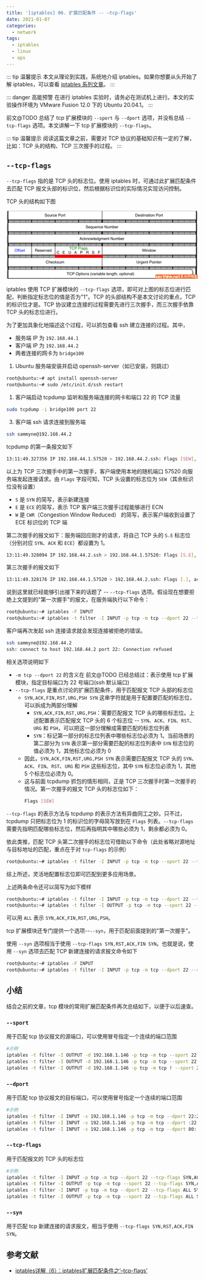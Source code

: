 ```yaml
---
title: '[iptables] 06. 扩展匹配条件 -- –tcp-flags'
date: 2021-01-07
categories:
  - network
tags:
  - iptables
  - linux
  - ops
---
```


::: tip 温馨提示
本文从理论到实践，系统地介绍 iptables。如果你想要从头开始了解 iptables，可以查看 [iptables 系列文章][iptables series]。
:::

::: danger 高能预警
在进行 iptables 实验时，请务必在测试机上进行。本文的实验操作环境为 VMware Fusion 12.0 下的 Ubuntu 20.04.1。
:::

前文@TODO 总结了 tcp 扩展模块的 `--sport` 与 `--dport` 选项，并没有总结 `--tcp-flags` 选项。本文讲解一下 tcp 扩展模块的 `--tcp-flags`。

::: tip 温馨提示
阅读这篇文章之前，需要对 TCP 协议的基础知识有一定的了解，比如：TCP 头的结构、TCP 三次握手的过程。
:::

## `--tcp-flags`

`--tcp-flags` 指的是 TCP 头的标志位。使用 iptables 时，可通过此扩展匹配条件去匹配 TCP 报文头部的标识位，然后根据标识位的实际情况实现访问控制。

TCP 头的结构如下图

![TCP 头部](./images/tcp-header.png)

iptables 使用 TCP 扩展模块的 `--tcp-flags` 选项，即可对上图的标志位进行匹配，判断指定标志位的值是否为"1"。TCP 的头部结构不是本文讨论的重点，TCP 的标识位才是。TCP 协议建立连接的过程需要先进行三次握手，而三次握手依靠 TCP 头的标志位进行。

为了更加具象化地描述这个过程，可以抓包查看 ssh 建立连接的过程。其中，
- 服务端 IP 为 `192.168.44.1`
- 客户端 IP 为 `192.168.44.2`
- 两者连接的网卡为 `bridge100`

1. Ubuntu 服务端安装并启动 openssh-server（如已安装，则跳过）
```bash
root@ubuntu:~# apt install openssh-server
root@ubuntu:~# sudo /etc/init.d/ssh restart
```

1. 客户端启动 tcpdump 监听和服务端连接的网卡和端口 22 的 TCP 流量
```bash
sudo tcpdump -i bridge100 port 22
```
3. 客户端 ssh 请求连接到服务端
```bash
ssh sammyne@192.168.44.2
```

tcpdump 的第一条报文如下

```bash
13:11:49.327356 IP 192.168.44.1.57520 > 192.168.44.2.ssh: Flags [SEW], seq 2064361474, win 65535, options [mss 1460,nop,wscale 6,nop,nop,TS val 1368263741 ecr 0,sackOK,eol], length 0
```

以上为 TCP 三次握手中的第一次握手，客户端使用本地的随机端口 57520 向服务端发起连接请求。由 `Flags` 字段可知，TCP 头设置的标志位为 `SEW`（其余标识位没有设置）
- `S` 是 `SYN` 的简写，表示新建连接
- `E` 是 `ECE` 的简写，表示 TCP 客户端三次握手过程能够进行 ECN 
- `W` 是 `CWR`（Congestion Window Reduced） 的简写，表示客户端收到设置了 ECE 标识位的 TCP 端


第二次握手的报文如下：服务端回应刚才的请求，将自己 TCP 头的 `S.E` 标志位（分别对应 `SYN`、`ACK` 和 `ECE`）都设置为 1。

```bash
13:11:49.328094 IP 192.168.44.2.ssh > 192.168.44.1.57520: Flags [S.E], seq 2079983446, ack 2064361475, win 65160, options [mss 1460,sackOK,TS val 4283489136 ecr 1368263741,nop,wscale 7], length 0
```

第三次握手的报文如下

```bash
13:11:49.328176 IP 192.168.44.1.57520 > 192.168.44.2.ssh: Flags [.], ack 1, win 2058, options [nop,nop,TS val 1368263741 ecr 4283489136], length 0
```

说到这里就已经能够引出接下来的话题了 -- `--tcp-flags` 选项。假设现在想要拒绝上文提到的"第一次握手"的报文，在服务端执行以下命令：

```bash
root@ubuntu:~# iptables -F INPUT
root@ubuntu:~# iptables -t filter -I INPUT -p tcp -m tcp --dport 22 --tcp-flags SYN,ACK,FIN,RST,URG,PSH SYN -j REJECT
```

客户端再次发起 ssh 连接请求就会发现连接被拒绝的错误。

```bash
ssh sammyne@192.168.44.2
ssh: connect to host 192.168.44.2 port 22: Connection refused
```

相关选项说明如下
- `-m tcp --dport 22` 的含义在 前文@TODO 已经总结过：表示使用 tcp 扩展模块，指定目标端口为 22 号端口(ssh 默认端口)
- `--tcp-flags` 是重点讨论的扩展匹配条件，用于匹配报文 TCP 头部的标志位
  - `SYN,ACK,FIN,RST,URG,PSH SYN` 这串字符就是用于配置要匹配的标志位，可以拆成为两部分理解
    - `SYN,ACK,FIN,RST,URG,PSH`：需要匹配报文 TCP 头的哪些标志位。上述配置表示匹配报文 TCP 头的 6 个标志位 -- `SYN`、`ACK`、`FIN`、`RST`、`URG` 和 `PSH`，可以把这一部分理解成需要匹配的标志位列表
    - `SYN`：标记第一部分的标志位列表中哪些标志位必须为 1。当前场景的第二部分为 `SYN` 表示第一部分需要匹配的标志位列表中 `SYN` 标志位的值必须为 1，其他标志位必须为 0
  - 因此，`SYN,ACK,FIN,RST,URG,PSH SYN` 表示需要匹配报文 TCP 头的 `SYN`、`ACK`、`FIN`、`RST`、`URG` 和 `PSH` 这些标志位，其中 `SYN` 标志位必须为 1，其他 5 个标志位必须为 0。
  - 这与前面 tcpdump 抓包的情形相同，正是 TCP 三次握手时第一次握手的情况。第一次握手的报文 TCP 头的标志位如下：
    ```bash
    Flags [SEW]
    ```

`--tcp-flags` 的表示方法与 tcpdump 的表示方法有异曲同工之妙。只不过，tcpdump 只把标志位为 1 的标识位的字母简写放到在 `Flags` 列表。`--tcp-flags` 需要先指明匹配哪些标志位，然后再指明其中哪些必须为 1，剩余都必须为 0。

依此类推，匹配 TCP 头第二次握手的标志位可借助以下命令（此处省略对源地址与目标地址的匹配，重点在于对 `tcp-flags` 的示例）

```bash
root@ubuntu:~# iptables -t filter -I INPUT -p tcp -m tcp --sport 22 --tcp-flags SYN,ACK,FIN,RST,URG,PSH, SYN,ACK -j REJECT
```

综上所述，灵活地配置标志位即可匹配到更多应用场景。

上述两条命令还可以简写为如下模样

```bash
root@ubuntu:~# iptables -t filter -I INPUT -p tcp -m tcp --dport 22 --tcp-flags ALL SYN -j REJECT 
root@ubuntu:~# iptables -t filter -I OUTPUT -p tcp -m tcp --sport 22 --tcp-flags ALL SYN,ACK -j REJECT
```

可以用 `ALL` 表示 `SYN,ACK,FIN,RST,URG,PSH`。

tcp 扩展模块还专门提供一个选项--`--syn`，用于匹配前面提到的"第一次握手"。

使用 `--syn` 选项相当于使用 `--tcp-flags SYN,RST,ACK,FIN SYN`。也就是说，使用 `--syn` 选项去匹配 TCP 新建连接的请求报文命令如下
 
```bash
root@ubuntu:~# iptables -F INPUT
root@ubuntu:~# iptables -t filter -I INPUT -p tcp -m tcp --dport 22 --syn -j REJECT
```

## 小结
结合之前的文章，tcp 模块的常用扩展匹配条件再次总结如下，以便于以后速查。

### `--sport`
用于匹配 tcp 协议报文的源端口，可以使用冒号指定一个连续的端口范围

```bash
#示例
iptables -t filter -I OUTPUT -d 192.168.1.146 -p tcp -m tcp --sport 22 -j REJECT
iptables -t filter -I OUTPUT -d 192.168.1.146 -p tcp -m tcp --sport 22:25 -j REJECT
iptables -t filter -I OUTPUT -d 192.168.1.146 -p tcp -m tcp ! --sport 22 -j ACCEPT
```

### `--dport`
用于匹配 tcp 协议报文的目标端口，可以使用冒号指定一个连续的端口范围

```bash
#示例
iptables -t filter -I INPUT -s 192.168.1.146 -p tcp -m tcp --dport 22:25 -j REJECT
iptables -t filter -I INPUT -s 192.168.1.146 -p tcp -m tcp --dport :22 -j REJECT
iptables -t filter -I INPUT -s 192.168.1.146 -p tcp -m tcp --dport 80: -j REJECT
```

### `--tcp-flags`
用于匹配报文的 TCP 头的标志位

```bash
#示例
iptables -t filter -I INPUT -p tcp -m tcp --dport 22 --tcp-flags SYN,ACK,FIN,RST,URG,PSH SYN -j REJECT
iptables -t filter -I OUTPUT -p tcp -m tcp --sport 22 --tcp-flags SYN,ACK,FIN,RST,URG,PSH SYN,ACK -j REJECT
iptables -t filter -I INPUT -p tcp -m tcp --dport 22 --tcp-flags ALL SYN -j REJECT
iptables -t filter -I OUTPUT -p tcp -m tcp --sport 22 --tcp-flags ALL SYN,ACK -j REJECT
```

### `--syn`
用于匹配 tcp 新建连接的请求报文，相当于使用 `--tcp-flags SYN,RST,ACK,FIN SYN`。

## 参考文献
- [iptables详解（6）：iptables扩展匹配条件之’–tcp-flags’]

[iptables series]: /tag/iptables/
[iptables详解（6）：iptables扩展匹配条件之’–tcp-flags’]: http://www.zsythink.net/archives/1578
